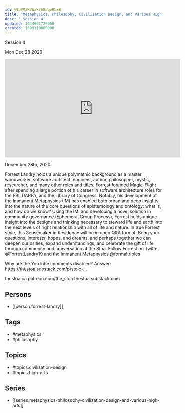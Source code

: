 ```yaml
---
id: y9pV93KVhxxY6BuqoRLB8
title: 'Metaphysics, Philosophy, Civilization Design, and Various High Arts'
desc: ' Session 4'
updated: 1644961726950
created: 1609110000000
---
```



 Session 4

Mon Dec 28 2020

<iframe width="560" height="315" src="https://www.youtube.com/embed/ldY7InnrIh8" title="Metaphysics, Philosophy, Civilization Design, and Various High Arts: Session 4 w/ Forrest Landry" frameborder="0" allow="accelerometer; autoplay; clipboard-write; encrypted-media; gyroscope; picture-in-picture" allowfullscreen ></iframe>

December 28th, 2020

Forrest Landry holds a unique polymathic background as a master woodworker, software architect, engineer, author, philosopher, mystic, researcher, and many other roles and titles. Forrest founded Magic-Flight after spending a large portion of his career in software architecture roles for the FBI, DARPA, and the Library of Congress. Notably, his development of the Immanent Metaphysics (IM) has enabled both broad and deep insights into the nature of the core questions of epistemology and ontology: what is, and how do we know? Using the IM, and developing a novel solution in community governance (Ephemeral Group Process), Forrest holds unique insight into the designs and thinking necessary to steward life and earth into the next levels of right relationship with all of life and nature. In true Forrest style, this Sensemaker in Residence will be in open Q&A format. Bring your questions, interests, hopes, and dreams, and perhaps together we can deepen curiosities, expand understandings, and celebrate the gift of life through community and conversation at the Stoa. Follow Forrest on Twitter @ForrestLandry19 and the Immanent Metaphysics @formaltriples

Why are the YouTube comments disabled? Answer: https://thestoa.substack.com/p/stoic-...

thestoa.ca
patreon.com/the_stoa
thestoa.substack.com

## Persons

- [[person.forrest-landry]]

## Tags

- #metaphysics
- #philosophy

## Topics

- #topics.civilization-design
- #topics.high-arts

## Series

- [[series.metaphysics-philosophy-civilization-design-and-various-high-arts]]

